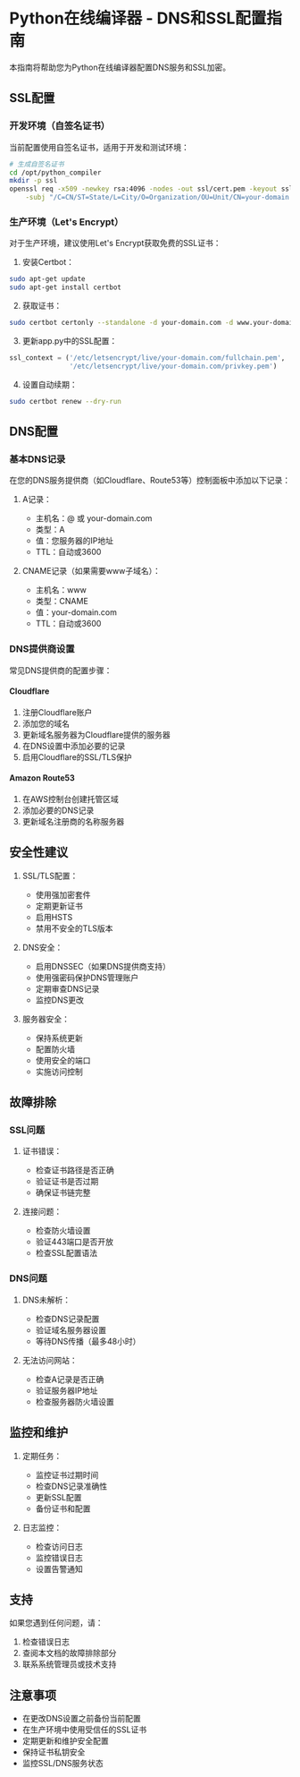 # Python在线编译器 - DNS和SSL配置指南

本指南将帮助您为Python在线编译器配置DNS服务和SSL加密。

## SSL配置

### 开发环境（自签名证书）
当前配置使用自签名证书，适用于开发和测试环境：

```bash
# 生成自签名证书
cd /opt/python_compiler
mkdir -p ssl
openssl req -x509 -newkey rsa:4096 -nodes -out ssl/cert.pem -keyout ssl/key.pem -days 365 \
    -subj "/C=CN/ST=State/L=City/O=Organization/OU=Unit/CN=your-domain.com"
```

### 生产环境（Let's Encrypt）
对于生产环境，建议使用Let's Encrypt获取免费的SSL证书：

1. 安装Certbot：
```bash
sudo apt-get update
sudo apt-get install certbot
```

2. 获取证书：
```bash
sudo certbot certonly --standalone -d your-domain.com -d www.your-domain.com
```

3. 更新app.py中的SSL配置：
```python
ssl_context = ('/etc/letsencrypt/live/your-domain.com/fullchain.pem', 
               '/etc/letsencrypt/live/your-domain.com/privkey.pem')
```

4. 设置自动续期：
```bash
sudo certbot renew --dry-run
```

## DNS配置

### 基本DNS记录
在您的DNS服务提供商（如Cloudflare、Route53等）控制面板中添加以下记录：

1. A记录：
   - 主机名：@ 或 your-domain.com
   - 类型：A
   - 值：您服务器的IP地址
   - TTL：自动或3600

2. CNAME记录（如果需要www子域名）：
   - 主机名：www
   - 类型：CNAME
   - 值：your-domain.com
   - TTL：自动或3600

### DNS提供商设置
常见DNS提供商的配置步骤：

#### Cloudflare
1. 注册Cloudflare账户
2. 添加您的域名
3. 更新域名服务器为Cloudflare提供的服务器
4. 在DNS设置中添加必要的记录
5. 启用Cloudflare的SSL/TLS保护

#### Amazon Route53
1. 在AWS控制台创建托管区域
2. 添加必要的DNS记录
3. 更新域名注册商的名称服务器

## 安全性建议

1. SSL/TLS配置：
   - 使用强加密套件
   - 定期更新证书
   - 启用HSTS
   - 禁用不安全的TLS版本

2. DNS安全：
   - 启用DNSSEC（如果DNS提供商支持）
   - 使用强密码保护DNS管理账户
   - 定期审查DNS记录
   - 监控DNS更改

3. 服务器安全：
   - 保持系统更新
   - 配置防火墙
   - 使用安全的端口
   - 实施访问控制

## 故障排除

### SSL问题
1. 证书错误：
   - 检查证书路径是否正确
   - 验证证书是否过期
   - 确保证书链完整

2. 连接问题：
   - 检查防火墙设置
   - 验证443端口是否开放
   - 检查SSL配置语法

### DNS问题
1. DNS未解析：
   - 检查DNS记录配置
   - 验证域名服务器设置
   - 等待DNS传播（最多48小时）

2. 无法访问网站：
   - 检查A记录是否正确
   - 验证服务器IP地址
   - 检查服务器防火墙设置

## 监控和维护

1. 定期任务：
   - 监控证书过期时间
   - 检查DNS记录准确性
   - 更新SSL配置
   - 备份证书和配置

2. 日志监控：
   - 检查访问日志
   - 监控错误日志
   - 设置告警通知

## 支持

如果您遇到任何问题，请：
1. 检查错误日志
2. 查阅本文档的故障排除部分
3. 联系系统管理员或技术支持

## 注意事项

- 在更改DNS设置之前备份当前配置
- 在生产环境中使用受信任的SSL证书
- 定期更新和维护安全配置
- 保持证书私钥安全
- 监控SSL/DNS服务状态